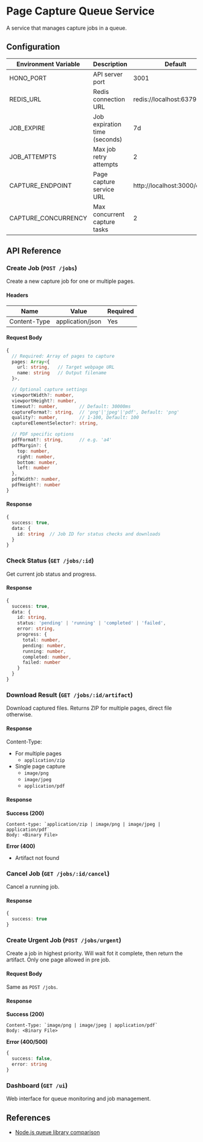 # Page Capture Queue Service

A service that manages capture jobs in a queue.

## Configuration

| Environment Variable | Description                   | Default                       |
| -------------------- | ----------------------------- | ----------------------------- |
| HONO_PORT            | API server port               | 3001                          |
| REDIS_URL            | Redis connection URL          | redis://localhost:6379        |
| JOB_EXPIRE           | Job expiration time (seconds) | 7d                            |
| JOB_ATTEMPTS         | Max job retry attempts        | 2                             |
| CAPTURE_ENDPOINT     | Page capture service URL      | http://localhost:3000/capture |
| CAPTURE_CONCURRENCY  | Max concurrent capture tasks  | 2                             |

## API Reference

### Create Job (`POST /jobs`)

Create a new capture job for one or multiple pages.

#### Headers

| Name         | Value            | Required |
| ------------ | ---------------- | -------- |
| Content-Type | application/json | Yes      |

#### Request Body

```typescript
{
  // Required: Array of pages to capture
  pages: Array<{
    url: string,   // Target webpage URL
    name: string   // Output filename
  }>,

  // Optional capture settings
  viewportWidth?: number,
  viewportHeight?: number,
  timeout?: number,        // Default: 30000ms
  captureFormat?: string,  // 'png'|'jpeg'|'pdf', Default: 'png'
  quality?: number,        // 1-100, Default: 100
  captureElementSelector?: string,

  // PDF specific options
  pdfFormat?: string,      // e.g. 'a4'
  pdfMargin?: {
    top: number,
    right: number,
    bottom: number,
    left: number
  },
  pdfWidth?: number,
  pdfHeight?: number
}
```

#### Response

```typescript
{
  success: true,
  data: {
    id: string  // Job ID for status checks and downloads
  }
}
```

### Check Status (`GET /jobs/:id`)

Get current job status and progress.

#### Response

```typescript
{
  success: true,
  data: {
    id: string,
    status: 'pending' | 'running' | 'completed' | 'failed',
    error: string,
    progress: {
      total: number,
      pending: number,
      running: number,
      completed: number,
      failed: number
    }
  }
}
```

### Download Result (`GET /jobs/:id/artifact`)

Download captured files. Returns ZIP for multiple pages, direct file otherwise.

#### Response

Content-Type:

- For multiple pages
  - `application/zip`
- Single page capture
  - `image/png`
  - `image/jpeg`
  - `application/pdf`

#### Response

**Success (200)**

```http
Content-type: `application/zip | image/png | image/jpeg | application/pdf`
Body: <Binary File>
```

**Error (400)**

- Artifact not found

### Cancel Job (`GET /jobs/:id/cancel`)

Cancel a running job.

#### Response

```typescript
{
  success: true
}
```

### Create Urgent Job (`POST /jobs/urgent`)

Create a job in highest priority. Will wait fot it complete, then return the artifact. Only one page allowed in pre job.

#### Request Body

Same as `POST /jobs`.

#### Response

**Success (200)**

```
Content-Type: `image/png | image/jpeg | application/pdf`
Body: <Binary File>
```

**Error (400/500)**

```typescript
{
  success: false,
  error: string
}
```

### Dashboard (`GET /ui`)

Web interface for queue monitoring and job management.

## References

- [Node.js queue library comparison](https://npm-compare.com/agenda,bee-queue,bull,bullmq,kue)
